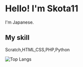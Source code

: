 # Hello! I'm Skota11
I'm Japanese.
## My skill
Scratch,HTML,CSS,PHP,Python

![Top Langs](https://github-readme-stats.vercel.app/api/top-langs/?username=Skota11&theme=vue-dark&show_icons=true&layout=compact)
